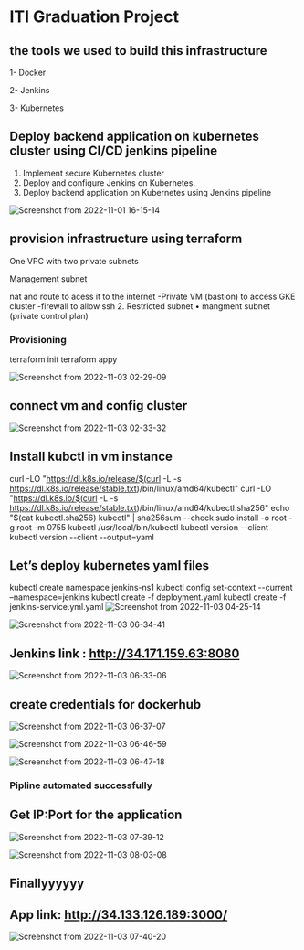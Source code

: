 # ITI Graduation Project

## the tools we used to build this infrastructure

1- Docker

2- Jenkins

3- Kubernetes

## Deploy backend application on kubernetes cluster using CI/CD  jenkins pipeline 
1. Implement secure Kubernetes cluster
2. Deploy and configure Jenkins on Kubernetes.
3. Deploy backend application on Kubernetes using Jenkins pipeline

  ![Screenshot from 2022-11-01 16-15-14](https://user-images.githubusercontent.com/111524157/199254549-866e427b-b1a0-4a50-8145-ffeecc2776e5.png)

## provision infrastructure using terraform

One VPC with two private subnets

Management subnet

nat and route to acess it to the internet -Private VM (bastion) to access GKE cluster
-firewall to allow ssh 2. Restricted subnet •  mangment subnet (private control plan)

### Provisioning
terraform init
terraform appy

![Screenshot from 2022-11-03 02-29-09](https://user-images.githubusercontent.com/111524157/199626850-3e616baa-053a-44c9-9260-7ebd594be3a5.png)
## connect vm  and config cluster

![Screenshot from 2022-11-03 02-33-32](https://user-images.githubusercontent.com/111524157/199627198-bf2ab1eb-ee91-480f-84ab-267fea71b76a.png)

## Install kubctl in vm instance

curl -LO "https://dl.k8s.io/release/$(curl -L -s https://dl.k8s.io/release/stable.txt)/bin/linux/amd64/kubectl"
curl -LO "https://dl.k8s.io/$(curl -L -s https://dl.k8s.io/release/stable.txt)/bin/linux/amd64/kubectl.sha256"
echo "$(cat kubectl.sha256)  kubectl" | sha256sum --check
sudo install -o root -g root -m 0755 kubectl /usr/local/bin/kubectl
kubectl version --client
kubectl version --client --output=yaml

## Let’s deploy kubernetes yaml files

kubectl create namespace jenkins-ns1
kubectl config set-context --current –namespace=jenkins
kubectl create -f deployment.yaml
kubectl create -f jenkins-service.yml.yaml
![Screenshot from 2022-11-03 04-25-14](https://user-images.githubusercontent.com/111524157/199636890-6751585e-bb13-4f37-b795-65ba87ff8c3d.png)


![Screenshot from 2022-11-03 06-34-41](https://user-images.githubusercontent.com/111524157/199648284-05bb4455-eace-4794-b955-f1da5987497f.png)



## Jenkins link : http://34.171.159.63:8080

![Screenshot from 2022-11-03 06-33-06](https://user-images.githubusercontent.com/111524157/199648194-f4fcfd51-0138-4e1a-86a7-e42219b69aa3.png)


## create credentials for dockerhub

![Screenshot from 2022-11-03 06-37-07](https://user-images.githubusercontent.com/111524157/199648534-61a70e5d-5aa3-43b7-bd25-2d4e25818411.png)


![Screenshot from 2022-11-03 06-46-59](https://user-images.githubusercontent.com/111524157/199649780-5cbf18ba-fdd0-4d27-9030-d676a042b793.png)

![Screenshot from 2022-11-03 06-47-18](https://user-images.githubusercontent.com/111524157/199649794-06957722-dbf9-491a-bfb9-529a018f01fb.png)


### Pipline automated successfully

## Get IP:Port for the application

![Screenshot from 2022-11-03 07-39-12](https://user-images.githubusercontent.com/111524157/199656272-e1085d6a-0f2a-44dc-a050-49a9b78b7956.png)

![Screenshot from 2022-11-03 08-03-08](https://user-images.githubusercontent.com/111524157/199656720-1b413923-a121-47a0-8472-7cf0f0f3e7d4.png)

## Finallyyyyyy
## App link: http://34.133.126.189:3000/


![Screenshot from 2022-11-03 07-40-20](https://user-images.githubusercontent.com/111524157/199657013-8042b242-438b-4911-9ead-173cdf4ec587.png)





